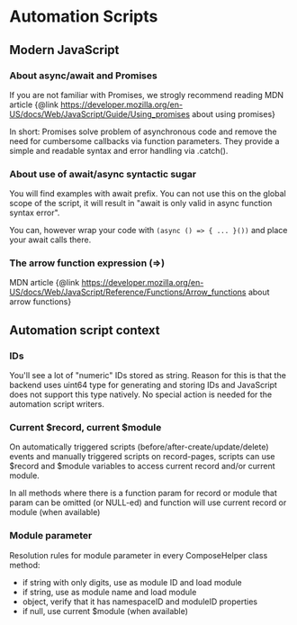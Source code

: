 # Automation Scripts

## Modern JavaScript 

### About async/await and Promises
If you are not familiar with Promises, we strogly recommend reading MDN article
{@link https://developer.mozilla.org/en-US/docs/Web/JavaScript/Guide/Using_promises about using promises}

  In short: Promises solve problem of asynchronous code and remove the need for cumbersome
  callbacks via function parameters. They provide a simple and readable syntax and error
  handling via .catch().

### About use of await/async syntactic sugar

  You will find examples with await prefix. You can not use this on the global scope of the script, it will
  result in "await is only valid in async function syntax error".

You can, however wrap your code with `(async () => { ... }())` and place your await calls there.</p>

### The arrow function expression (=>)
MDN article {@link https://developer.mozilla.org/en-US/docs/Web/JavaScript/Reference/Functions/Arrow_functions about arrow functions}


## Automation script context

### IDs

You'll see a lot of "numeric" IDs stored as string. Reason for this is that the backend uses uint64 type
for generating and storing IDs and JavaScript does not support this type natively.
No special action is needed for the automation script writers.


### Current $record, current $module
  
On automatically triggered scripts (before/after-create/update/delete) events and
manually triggered scripts on record-pages, scripts can use $record and $module
variables to access current record and/or current module.

In all methods where there is a function param for record or module that
param can be omitted (or NULL-ed) and function will use current record or module (when available)

### Module parameter
Resolution rules for module parameter in every ComposeHelper class method:

 - if string with only digits, use as module ID and load module
 - if string, use as module name and load module
 - object, verify that it has namespaceID and moduleID properties
 - if null, use current $module (when available)
